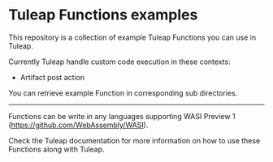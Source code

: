 # Tuleap Functions examples

This repository is a collection of example Tuleap Functions you can use in Tuleap.

Currently Tuleap handle custom code execution in these contexts:

- Artifact post action

You can retrieve example Function in corresponding sub directories.

---

Functions can be write in any languages supporting WASI Preview 1 (https://github.com/WebAssembly/WASI).

Check the Tuleap documentation for more information on how to use these Functions along with Tuleap.
